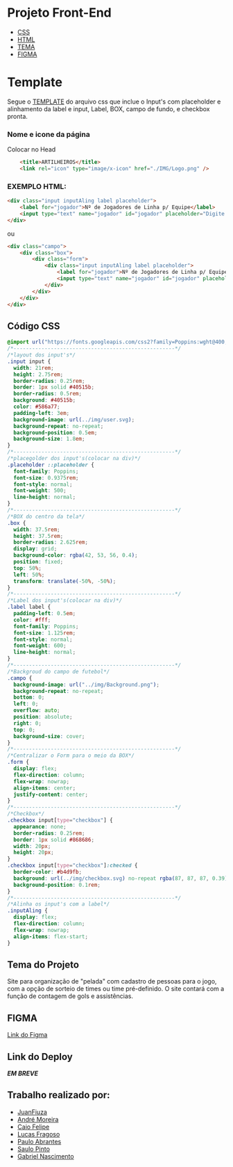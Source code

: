 # Projeto Front-End
* [CSS](https://github.com/Caio01fds/Projeto_FrontEnd/tree/dev-Juan#c%C3%B3digo-css)
* [HTML](https://github.com/Caio01fds/Projeto_FrontEnd/tree/dev-Juan#exemplo-html)
* [TEMA](https://github.com/Caio01fds/Projeto_FrontEnd/tree/dev-Juan#tema-do-projeto)
* [FIGMA](https://github.com/Caio01fds/Projeto_FrontEnd/tree/dev-Juan#figma)
# Template

Segue o [TEMPLATE](https://github.com/Caio01fds/Projeto_FrontEnd/blob/dev-Juan/style/template.css) do arquivo css que inclue o Input's com placeholder e alinhamento da label e input, Label, BOX, campo de fundo, e checkbox pronta.
### Nome e icone da página
Colocar no Head
```html
    <title>ARTILHEIROS</title>
    <link rel="icon" type="image/x-icon" href="./IMG/Logo.png" />
```
### EXEMPLO HTML:

```html
<div class="input inputAling label placeholder">
    <label for="jogador">Nº de Jogadores de Linha p/ Equipe</label>
    <input type="text" name="jogador" id="jogador" placeholder="Digite o nº de Jogadores" required>
</div>
```
ou

```html
<div class="campo">
    <div class="box">
        <div class="form">
            <div class="input inputAling label placeholder">
                <label for="jogador">Nº de Jogadores de Linha p/ Equipe</label>
                <input type="text" name="jogador" id="jogador" placeholder="Digite o nº de Jogadores" required>
            </div>
        </div>
    </div>
</div>
```
## Código CSS

```css
@import url("https://fonts.googleapis.com/css2?family=Poppins:wght@400;500;600;800&family=Roboto:wght@400;500&display=swap");
/*----------------------------------------------------*/
/*layout dos input's*/
.input input {
  width: 21rem;
  height: 2.75rem;
  border-radius: 0.25rem;
  border: 1px solid #40515b;
  border-radius: 0.5rem;
  background: #40515b;
  color: #586a77;
  padding-left: 3em;
  background-image: url(../img/user.svg);
  background-repeat: no-repeat;
  background-position: 0.5em;
  background-size: 1.8em;
}
/*----------------------------------------------------*/
/*placegolder dos input's(colocar na div)*/
.placeholder ::placeholder {
  font-family: Poppins;
  font-size: 0.9375rem;
  font-style: normal;
  font-weight: 500;
  line-height: normal;
}
/*----------------------------------------------------*/
/*BOX do centro da tela*/
.box {
  width: 37.5rem;
  height: 37.5rem;
  border-radius: 2.625rem;
  display: grid;
  background-color: rgba(42, 53, 56, 0.4);
  position: fixed;
  top: 50%;
  left: 50%;
  transform: translate(-50%, -50%);
}
/*----------------------------------------------------*/
/*Label dos input's(colocar na div)*/
.label label {
  padding-left: 0.5em;
  color: #fff;
  font-family: Poppins;
  font-size: 1.125rem;
  font-style: normal;
  font-weight: 600;
  line-height: normal;
}
/*----------------------------------------------------*/
/*Backgroud do campo de futebol*/
.campo {
  background-image: url("../img/Background.png");
  background-repeat: no-repeat;
  bottom: 0;
  left: 0;
  overflow: auto;
  position: absolute;
  right: 0;
  top: 0;
  background-size: cover;
}
/*----------------------------------------------------*/
/*Centralizar o Form para o meio da BOX*/
.form {
  display: flex;
  flex-direction: column;
  flex-wrap: nowrap;
  align-items: center;
  justify-content: center;
}
/*----------------------------------------------------*/
/*Checkbox*/
.checkbox input[type="checkbox"] {
  appearance: none;
  border-radius: 0.25rem;
  border: 1px solid #868686;
  width: 20px;
  height: 20px;
}
.checkbox input[type="checkbox"]:checked {
  border-color: #b4d9fb;
  background: url(../img/checkbox.svg) no-repeat rgba(87, 87, 87, 0.39);
  background-position: 0.1rem;
}
/*----------------------------------------------------*/
/*Alinha os input's com a label*/
.inputAling {
  display: flex;
  flex-direction: column;
  flex-wrap: nowrap;
  align-items: flex-start;
}
```

## Tema do Projeto

Site para organização de "pelada" com cadastro de pessoas para o jogo, com a opção de sorteio de times ou time pré-definido.
O site contará com a função de contagem de gols e assistências.

## FIGMA

[Link do Figma](<https://www.figma.com/file/4BDlQkFegkjuGlXOO0sZWt/Untitled-(Copy)?type=design&node-id=0%3A1&mode=design&t=BdtHUVeZy5PbJ6rN-1>)

## Link do Deploy

**_EM BREVE_**

## Trabalho realizado por:

- [JuanFiuza](https://github.com/JuanFiuza)
- [André Moreira](https://github.com/andresilvm)
- [Caio Felipe](https://github.com/Caio01fds)
- [Lucas Fragoso](https://github.com/LucasWFragoso)
- [Paulo Abrantes](https://github.com/pauloabrantesii)
- [Saulo Pinto](https://github.com/Olausz)
- [Gabriel Nascimento](https://github.com/Gabrielnascimentoooo)

